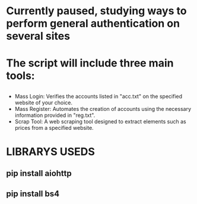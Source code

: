 # Currently paused, studying ways to perform general authentication on several sites

# The script will include three main tools:
## 
- Mass Login: Verifies the accounts listed in "acc.txt" on the specified website of your choice.
- Mass Register: Automates the creation of accounts using the necessary information provided in "reg.txt".
- Scrap Tool: A web scraping tool designed to extract elements such as prices from a specified website.

##

# LIBRARYS USEDS

## pip install aiohttp
## pip install bs4
